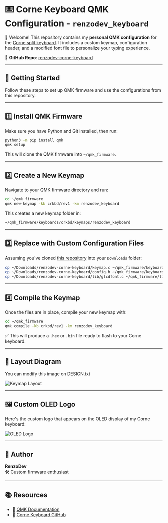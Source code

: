 
# ⌨️ Corne Keyboard QMK Configuration - `renzodev_keyboard`

🎉 Welcome! This repository contains my **personal QMK configuration** for the [Corne split keyboard](https://github.com/foostan/crkbd). It includes a custom keymap, configuration header, and a modified font file to personalize your typing experience.

🔗 **GitHub Repo**: [renzodev-corne-keyboard](https://github.com/renzoqc/renzodev-corne-keyboard)

---

## 🚀 Getting Started

Follow these steps to set up QMK firmware and use the configurations from this repository.

---

## 1️⃣ Install QMK Firmware

Make sure you have Python and Git installed, then run:

```bash
python3 -m pip install qmk
qmk setup
```

This will clone the QMK firmware into `~/qmk_firmware`.

---

## 2️⃣ Create a New Keymap

Navigate to your QMK firmware directory and run:

```bash
cd ~/qmk_firmware
qmk new-keymap -kb crkbd/rev1 -km renzodev_keyboard
```

This creates a new keymap folder in:

```bash
~/qmk_firmware/keyboards/crkbd/keymaps/renzodev_keyboard
```

---

## 3️⃣ Replace with Custom Configuration Files

Assuming you've cloned [this repository](https://github.com/renzoqc/renzodev-corne-keyboard) into your `Downloads` folder:

```bash
cp ~/Downloads/renzodev-corne-keyboard/keymap.c ~/qmk_firmware/keyboards/crkbd/keymaps/renzodev_keyboard/keymap.c
cp ~/Downloads/renzodev-corne-keyboard/config.h ~/qmk_firmware/keyboards/crkbd/keymaps/renzodev_keyboard/config.h
cp ~/Downloads/renzodev-corne-keyboard/lib/glcdfont.c ~/qmk_firmware/lib/glcdfont.c
```

---

## 4️⃣ Compile the Keymap

Once the files are in place, compile your new keymap with:

```bash
cd ~/qmk_firmware
qmk compile -kb crkbd/rev1 -km renzodev_keyboard
```

✅ This will produce a `.hex` or `.bin` file ready to flash to your Corne keyboard.

---

## 🎨 Layout Diagram

You can modify this image on DESIGN.txt

![Keymap Layout](https://github.com/user-attachments/assets/2c8f43e1-4b9a-4e38-8130-b1bd082a09ac)

---

## 🖼️ Custom OLED Logo

Here's the custom logo that appears on the OLED display of my Corne keyboard:

![OLED Logo](https://github.com/user-attachments/assets/8509cddb-127d-4b7e-b0c0-a05c91ddf8a0)

---

## 👤 Author

**RenzoDev**  
🛠️ Custom firmware enthusiast

---

## 📚 Resources

- 📘 [QMK Documentation](https://docs.qmk.fm/)
- 🧩 [Corne Keyboard GitHub](https://github.com/foostan/crkbd)
